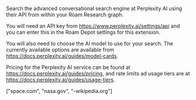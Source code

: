 Search the advanced conversational search engine at Perplexity AI using their API from within your Roam Research graph.

You will need an API key from https://www.perplexity.ai/settings/api and you can enter this in the Roam Depot settings for this extension. 

You will also need to choose the AI model to use for your search. The currently available options are available from https://docs.perplexity.ai/guides/model-cards.

Pricing for the Perplexity AI service can be found at https://docs.perplexity.ai/guides/pricing, and rate limits ad usage tiers are at https://docs.perplexity.ai/guides/usage-tiers.




["space.com", "nasa.gov", "-wikipedia.org"]
